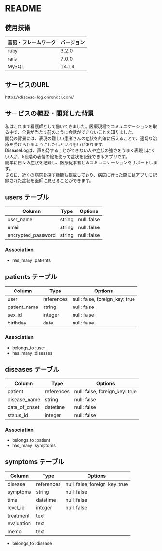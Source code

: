 # README

## 使用技術
| 言語・フレームワーク  | バージョン |
| --------------------- | ---------- |
| ruby                  | 3.2.0      |
| rails                 | 7.0.0      |
| MySQL                 | 14.14      |

## サービスのURL
https://disease-log.onrender.com/

## サービスの概要・開発した背景
私はこれまで看護師として働いてきました。医療現場でコミュニケーションを取る中で、全員が当たり前のように会話ができないことを知りました。<br/>
開発の背景には、表現の難しい患者さんの症状を的確に伝えることで、適切な治療を受けられるようにしたいという思いがあります。<br/>
DiseaseLogは、声を発することができない人や症状の強さをうまく表現しにくい人が、5段階の表情の絵を使って症状を記録できるアプリです。<br/>
簡単に日々の症状を記録し、医療従事者とのコミュニケーションをサポートします。<br/>
さらに、近くの病院を探す機能も搭載しており、病院に行った際にはアプリに記録された症状を医師に見せることができます。<br/>

## users テーブル

| Column             | Type   | Options     |
| ------------------ | ------ | ----------- |
| user_name          | string | null: false |
| email              | string | null: false |
| encrypted_password | string | null: false |

### Association

- has_many :patients


## patients テーブル

| Column           | Type       | Options                        |
| -----------------| ---------- | ------------------------------ |
| user             | references | null: false, foreign_key: true |
| patient_name     | string     | null: false                    |
| sex_id           | integer    | null: false                    |
| birthday         | date       | null: false                    |

### Association

- belongs_to :user
- has_many :diseases


## diseases テーブル

| Column           | Type       | Options                        |
| -----------------| ---------- | ------------------------------ |
| patient          | references | null: false, foreign_key: true |
| disease_name     | string     | null: false                    |
| date_of_onset    | datetime   | null: false                    |
| status_id        | integer    | null: false                    |

### Association

- belongs_to :patient
- has_many :symptoms


## symptoms テーブル
| Column           | Type       | Options                        |
| -----------------| ---------- | ------------------------------ |
| disease          | references | null: false, foreign_key: true |
| symptoms         | string     | null: false                    |
| time             | datetime   | null: false                    |
| level_id         | integer    | null: false                    |
| treatment        | text       |                                |
| evaluation       | text       |                                |
| memo             | text       |                                |

- belongs_to :disease